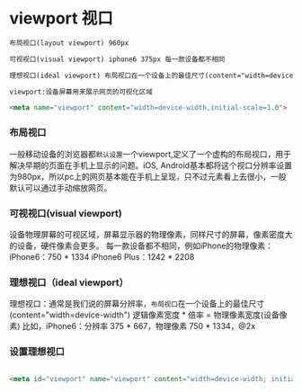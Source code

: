 <!--
 * @Description: In User Settings Edit
 * @Author: your name
 * @Date: 2019-09-01 11:59:45
 * @LastEditTime: 2019-09-01 11:59:48
 * @LastEditors: Please set LastEditors
 -->
# viewport 视口  

```html
布局视口(layout viewport) 960px

可视视口(visual viewport) iphone6 375px 每一款设备都不相同

理想视口(ideal viewport) 布局视口在一个设备上的最佳尺寸(content="width=device-width")

viewport:设备屏幕用来展示网页的可视化区域

<meta name="viewport" content="width=device-width,initial-scale=1.0">

```  
### 布局视口
一般移动设备的浏览器都`默认设置`一个viewport,定义了一个虚构的布局视口，用于解决早期的页面在手机上显示的问题。iOS, Android基本都将这个视口分辨率设置为980px，所以pc上的网页基本能在手机上呈现，只不过元素看上去很小，一般默认可以通过手动缩放网页。     

### 可视视口(visual viewport) 
设备物理屏幕的可视区域，屏幕显示器的物理像素，同样尺寸的屏幕，像素密度大的设备，硬件像素会更多。
每一款设备都不相同，例如iPhone的物理像素：  
iPhone6：750 * 1334
iPhone6 Plus：1242 * 2208     

### 理想视口（ideal viewport）  
理想视口：通常是我们说的屏幕分辨率，`布局视口`在一个设备上的最佳尺寸(content="width=device-width")
逻辑像素宽度 * 倍率 = 物理像素宽度(设备像素)
比如，iPhone6：分辨率
375 * 667，物理像素 750 * 1334，@2x   

### 设置理想视口 
```html

<meta id="viewport" name="viewport" content="width=device-width; initial-scale=1.0; maximum-scale=1; user-scalable=no;">
```
